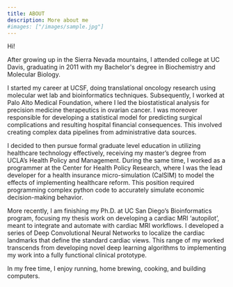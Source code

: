 ```yaml
---
title: ABOUT
description: More about me
#images: ["/images/sample.jpg"]
---
```


Hi!

After growing up in the Sierra Nevada mountains, I attended college at UC Davis, graduating in 2011 with my Bachelor's degree in Biochemistry and Molecular Biology.

I started my career at UCSF, doing translational oncology research using molecular wet lab and bioinformatics techniques. Subsequently, I worked at Palo Alto Medical Foundation, where I led the biostatistical analysis for precision medicine therapeutics in ovarian cancer. I was moreover responsible for developing a statistical model for predicting surgical complications and resulting hospital financial consequences. This involved creating complex data pipelines from administrative data sources.

I decided to then pursue formal graduate level education in utilizing healthcare technology effectively, receiving my master’s degree from UCLA’s Health Policy and Management. During the same time, I worked as a programmer at the Center for Health Policy Research, where I was the lead developer for a health insurance micro-simulation (CalSIM) to model the effects of implementing healthcare reform. This position required programming complex python code to accurately simulate economic decision-making behavior.

More recently, I am finishing my Ph.D. at UC San Diego’s Bioinformatics program, focusing my thesis work on developing a cardiac MRI ‘autopilot’, meant to integrate and automate with cardiac MRI workflows. I developed a series of Deep Convolutional Neural Networks to localize the cardiac landmarks that define the standard cardiac views. This range of my worked transcends from developing novel deep learning algorithms to implementing my work into a fully functional clinical prototype.

In my free time, I enjoy running, home brewing, cooking, and building computers.
